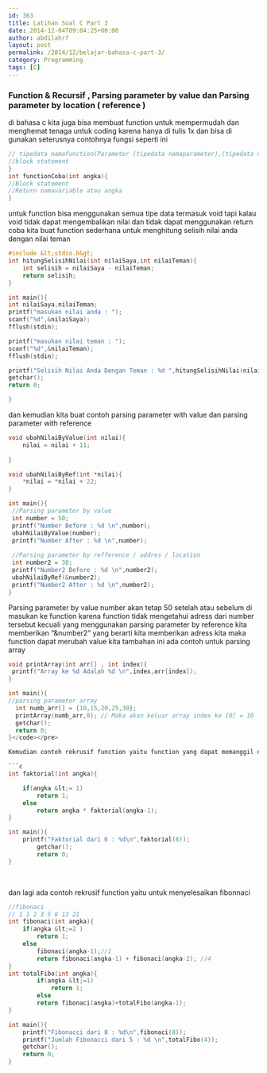 ```yaml
---
id: 363
title: Latihan Soal C Part 3
date: 2014-12-04T09:04:25+00:00
author: abdilahrf
layout: post
permalink: /2014/12/belajar-bahasa-c-part-3/
category: Programming
tags: [C]
---
```

### Function & Recursif , Parsing parameter by value dan Parsing parameter by location ( reference )

di bahasa c kita juga bisa membuat function untuk mempermudah dan menghemat tenaga untuk coding karena hanya di tulis 1x dan bisa di gunakan seterusnya contohnya fungsi seperti ini

```c
// tipedata namafunction(Parameter (tipedata namaparameter),(tipedata namaparameter)){
//block statement
}
int functionCoba(int angka){
//Block statement
//Return namavariable atau angka
}
```

untuk function bisa menggunakan semua tipe data termasuk void tapi kalau void tidak dapat mengembalikan nilai dan tidak dapat menggunakan return coba kita buat function sederhana untuk menghitung selisih nilai anda dengan nilai teman

```c
#include &lt;stdio.h&gt;
int hitungSelisihNilai(int nilaiSaya,int nilaiTeman){
	int selisih = nilaiSaya - nilaiTeman;
	return selisih;
}

int main(){
int nilaiSaya,nilaiTeman;
printf("masukan nilai anda : ");
scanf("%d",&nilaiSaya);
fflush(stdin);

printf("masukan nilai teman : ");
scanf("%d",&nilaiTeman);
fflush(stdin);

printf("Selisih Nilai Anda Dengan Teman : %d ",hitungSelisihNilai(nilaiSaya,nilaiTeman));
getchar();
return 0;

}
```

dan kemudian kita buat contoh parsing parameter with value dan parsing parameter with reference

```c
void ubahNilaiByValue(int nilai){
	nilai = nilai + 11;
	
}

void ubahNilaiByRef(int *nilai){
	*nilai = *nilai + 22;
} 

int main(){
 //Parsing parameter by value 
 int number = 50;
 printf("Number Before : %d \n",number);
 ubahNilaiByValue(number);
 printf("Number After : %d \n",number);
 
 //Parsing parameter by refference / addres / location
 int number2 = 30;
 printf("Number2 Before : %d \n",number2);
 ubahNilaiByRef(&number2);
 printf("Number2 After : %d \n",number2);
}
```

Parsing parameter by value number akan tetap 50 setelah atau sebelum di masukan ke function karena function tidak mengetahui adress dari number tersebut kecuali yang menggunakan parsing parameter by reference kita memberikan &#8220;&number2&#8221; yang berarti kita memberikan adress kita maka function dapat merubah value kita tambahan ini ada contoh untuk parsing array

```c
void printArray(int arr[] , int index){
 printf("Array ke %d Adalah %d \n",index,arr[index]);
}

int main(){
//parsing parameter array
  int numb_arr[] = {10,15,20,25,30};
  printArray(numb_arr,0); // Maka akan keluar array index ke [0] = 10
  getchar();  
  return 0;
}</code></pre>

Kemudian contoh rekrusif function yaitu function yang dapat memanggil dirinya sendiri di dalam function itu

```c
int faktorial(int angka){

	if(angka &lt;= 1)
		return 1;
	else
		return angka * faktorial(angka-1);
}

int main(){
	printf("Faktorial dari 6 : %d\n",faktorial(6));
        getchar();
        return 0;
}
```

&nbsp;

dan lagi ada contoh rekrusif function yaitu untuk menyelesaikan fibonnaci

```c
//fibonaci
// 1 1 2 3 5 8 13 21
int fibonaci(int angka){
	if(angka &lt;=2 )
		return 1;
	else
		fibonaci(angka-1);//1
		return fibonaci(angka-1) + fibonaci(angka-2); //4
}
int totalFibo(int angka){
		if(angka &lt;=1)
			return 1;
		else
		return fibonaci(angka)+totalFibo(angka-1); 
}

int main(){
	printf("Fibonacci dari 8 : %d\n",fibonaci(8));
	printf("Jumlah Fibonacci dari 5 : %d \n",totalFibo(4));
	getchar();
	return 0;
} 
```

&nbsp;

&nbsp;

&nbsp;